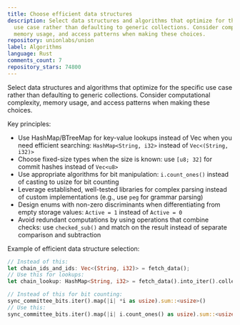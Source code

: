 ```yaml
---
title: Choose efficient data structures
description: Select data structures and algorithms that optimize for the specific
  use case rather than defaulting to generic collections. Consider computational complexity,
  memory usage, and access patterns when making these choices.
repository: unionlabs/union
label: Algorithms
language: Rust
comments_count: 7
repository_stars: 74800
---
```


Select data structures and algorithms that optimize for the specific use case rather than defaulting to generic collections. Consider computational complexity, memory usage, and access patterns when making these choices.

Key principles:
- Use HashMap/BTreeMap for key-value lookups instead of Vec when you need efficient searching: `HashMap<String, i32>` instead of `Vec<(String, i32)>`
- Choose fixed-size types when the size is known: use `[u8; 32]` for commit hashes instead of `Vec<u8>`
- Use appropriate algorithms for bit manipulation: `i.count_ones()` instead of casting to usize for bit counting
- Leverage established, well-tested libraries for complex parsing instead of custom implementations (e.g., use `peg` for grammar parsing)
- Design enums with non-zero discriminants when differentiating from empty storage values: `Active = 1` instead of `Active = 0`
- Avoid redundant computations by using operations that combine checks: use `checked_sub()` and match on the result instead of separate comparison and subtraction

Example of efficient data structure selection:
```rust
// Instead of this:
let chain_ids_and_ids: Vec<(String, i32)> = fetch_data();
// Use this for lookups:
let chain_lookup: HashMap<String, i32> = fetch_data().into_iter().collect();

// Instead of this for bit counting:
sync_committee_bits.iter().map(|i| *i as usize).sum::<usize>()
// Use this:
sync_committee_bits.iter().map(|i| i.count_ones() as usize).sum::<usize>()
```